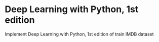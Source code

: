 # Deep Learning with Python, 1st edition
Implement Deep Learning with Python, 1st edition of train IMDB dataset
